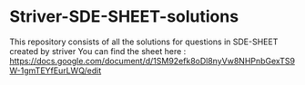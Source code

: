 # Striver-SDE-SHEET-solutions
This repository consists of all the solutions for questions in SDE-SHEET created by striver 
You can find the sheet here : https://docs.google.com/document/d/1SM92efk8oDl8nyVw8NHPnbGexTS9W-1gmTEYfEurLWQ/edit
